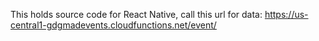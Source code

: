 This holds source code for React Native,
call this url for data:
https://us-central1-gdgmadevents.cloudfunctions.net/event/